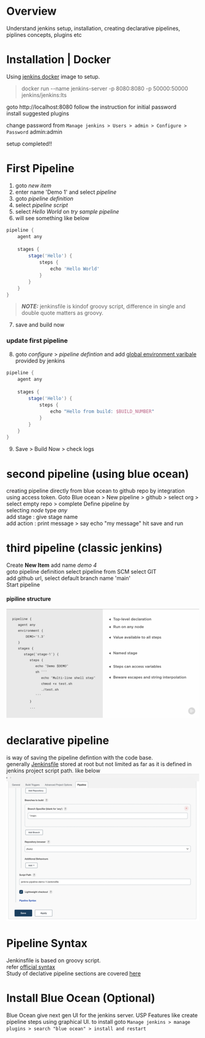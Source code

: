 # Overview

Understand jenkins setup, installation, creating declarative pipelines, piplines concepts, plugins etc

# Installation | Docker  

Using [jenkins docker][1] image to setup. 
> docker run --name jenkins-server  -p 8080:8080 -p 50000:50000 jenkins/jenkins:lts


goto http://localhost:8080
follow the instruction for initial password  
install suggested plugins

change password from `Manage jenkins > Users > admin > Configure > Password` admin:admin

setup completed!!

# First Pipeline
1. goto *new item*
2. enter name 'Demo 1' and select *pipeline*
3. goto *pipeline definition* 
4. select *pipeline script* 
5. select *Hello World* on *try sample pipeline* 
6. will see something like below 
```groovy
pipeline {
    agent any

    stages {
        stage('Hello') {
            steps {
                echo 'Hello World'
            }
        }
    }
}
```
> **_NOTE:_** jenkinsfile is kindof groovy script, difference in single and double quote matters as groovy.  
7. save and build now

### update first pipeline   
8. goto *configure* > *pipeline defintion* and add [global environment varibale][4] provided by jenkins 
```groovy 
pipeline {
    agent any

    stages {
        stage('Hello') {
            steps {
                echo "Hello from build: $BUILD_NUMBER"
            }
        }
    }
}
```
9. Save > Build Now > check logs

# second pipeline (using blue ocean)
creating pipeline directly from blue ocean to github repo by integration using access token.
Goto Blue ocean > New pipeline > github > select org > select empty repo > complete
Define pipeline by   
selecting *node* type *any*   
add stage : give stage name  
add action : print message > say echo "my message" 
hit save and run  

# third pipeline (classic jenkins)
Create **New Item** add name *demo 4*   
goto pipeline definition select pipeline from SCM select GIT   
add github url, select default branch name 'main'   
Start pipeline   


#### pipiline structure
![pipeline](images/pipeline001.png)    

# declarative pipeline 
is way of saving the pipeline defintion with the code base.  
generally [Jenkinsfile](./jenkins-pipeline-demo-2/Jenkinsfile) stored at root but not limited 
as far as it is defined in jenkins project script path. like below
![script path](./images/pipeline-script-path.png)  

# Pipeline Syntax 
Jenkinsfile is based on groovy script.  
refer [official syntax][5]  
Study of declative pipeline sections are covered [here](./pipeline-sections.md)




# Install Blue Ocean (Optional)
Blue Ocean give next gen UI for the jenkins server.
USP Features like create pipeline steps using graphical UI.
to install goto `Manage jenkins > manage plugins > search "blue ocean" > install and restart`
<!-- Sources and Links -->
[1]: https://hub.docker.com/r/jenkins/jenkins
[2]: https://github.com/jenkinsci/docker/blob/master/README.md
[3]: [jenkins.io/doc/pipeline/steps/]
[4]: [http://localhost:8080/env-vars.html]
[5]: [https://www.jenkins.io/doc/book/pipeline/syntax/#pipeline-syntax]